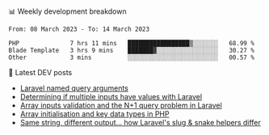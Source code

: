 📊 Weekly development breakdown
<!--START_SECTION:waka-->

```text
From: 08 March 2023 - To: 14 March 2023

PHP              7 hrs 11 mins   █████████████████▒░░░░░░░   68.99 %
Blade Template   3 hrs 9 mins    ███████▓░░░░░░░░░░░░░░░░░   30.27 %
Other            3 mins          ░░░░░░░░░░░░░░░░░░░░░░░░░   00.57 %
```

<!--END_SECTION:waka-->

📕 Latest DEV posts
<!-- BLOG-POST-LIST:START -->
- [Laravel named query arguments](https://dev.to/michaelvickersuk/laravel-named-query-arguments-28kd)
- [Determining if multiple inputs have values with Laravel](https://dev.to/michaelvickersuk/determining-if-multiple-inputs-have-values-with-laravel-km6)
- [Array inputs validation and the N+1 query problem in Laravel](https://dev.to/michaelvickersuk/array-inputs-validation-and-the-n1-query-problem-in-laravel-2agb)
- [Array initialisation and key data types in PHP](https://dev.to/michaelvickersuk/array-initialisation-and-key-data-types-in-php-1e5b)
- [Same string, different output... how Laravel&#39;s slug &amp; snake helpers differ](https://dev.to/michaelvickersuk/same-string-different-output-how-laravels-slug-snake-helpers-differ-1ccj)
<!-- BLOG-POST-LIST:END -->
